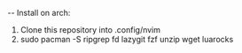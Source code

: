 --
Install on arch:  

1. Clone this repository into .config/nvim
2. sudo pacman -S ripgrep fd lazygit fzf unzip wget luarocks 

